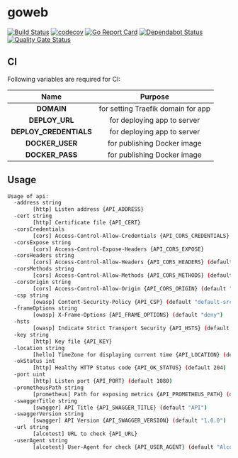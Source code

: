 # goweb

[![Build Status](https://travis-ci.com/ViBiOh/goweb.svg?branch=master)](https://travis-ci.com/ViBiOh/goweb)
[![codecov](https://codecov.io/gh/ViBiOh/goweb/branch/master/graph/badge.svg)](https://codecov.io/gh/ViBiOh/goweb)
[![Go Report Card](https://goreportcard.com/badge/github.com/ViBiOh/goweb)](https://goreportcard.com/report/github.com/ViBiOh/goweb)
[![Dependabot Status](https://api.dependabot.com/badges/status?host=github&repo=ViBiOh/goweb)](https://dependabot.com)
[![Quality Gate Status](https://sonarcloud.io/api/project_badges/measure?project=ViBiOh_goweb&metric=alert_status)](https://sonarcloud.io/dashboard?id=ViBiOh_goweb)

## CI

Following variables are required for CI:

| Name | Purpose |
|:--:|:--:|
| **DOMAIN** | for setting Traefik domain for app |
| **DEPLOY_URL** | for deploying app to server |
| **DEPLOY_CREDENTIALS** | for deploying app to server |
| **DOCKER_USER** | for publishing Docker image |
| **DOCKER_PASS** | for publishing Docker image |

## Usage

```bash
Usage of api:
  -address string
        [http] Listen address {API_ADDRESS}
  -cert string
        [http] Certificate file {API_CERT}
  -corsCredentials
        [cors] Access-Control-Allow-Credentials {API_CORS_CREDENTIALS}
  -corsExpose string
        [cors] Access-Control-Expose-Headers {API_CORS_EXPOSE}
  -corsHeaders string
        [cors] Access-Control-Allow-Headers {API_CORS_HEADERS} (default "Content-Type")
  -corsMethods string
        [cors] Access-Control-Allow-Methods {API_CORS_METHODS} (default "GET")
  -corsOrigin string
        [cors] Access-Control-Allow-Origin {API_CORS_ORIGIN} (default "*")
  -csp string
        [owasp] Content-Security-Policy {API_CSP} (default "default-src 'self'; base-uri 'self'")
  -frameOptions string
        [owasp] X-Frame-Options {API_FRAME_OPTIONS} (default "deny")
  -hsts
        [owasp] Indicate Strict Transport Security {API_HSTS} (default true)
  -key string
        [http] Key file {API_KEY}
  -location string
        [hello] TimeZone for displaying current time {API_LOCATION} (default "Europe/Paris")
  -okStatus int
        [http] Healthy HTTP Status code {API_OK_STATUS} (default 204)
  -port uint
        [http] Listen port {API_PORT} (default 1080)
  -prometheusPath string
        [prometheus] Path for exposing metrics {API_PROMETHEUS_PATH} (default "/metrics")
  -swaggerTitle string
        [swagger] API Title {API_SWAGGER_TITLE} (default "API")
  -swaggerVersion string
        [swagger] API Version {API_SWAGGER_VERSION} (default "1.0.0")
  -url string
        [alcotest] URL to check {API_URL}
  -userAgent string
        [alcotest] User-Agent for check {API_USER_AGENT} (default "Alcotest")
```
